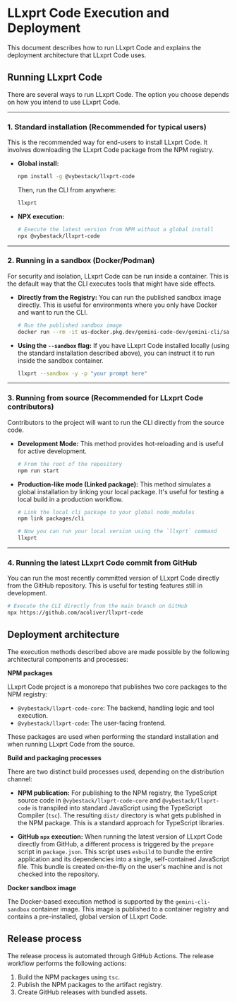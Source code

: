 # LLxprt Code Execution and Deployment

This document describes how to run LLxprt Code and explains the deployment architecture that LLxprt Code uses.

## Running LLxprt Code

There are several ways to run LLxprt Code. The option you choose depends on how you intend to use LLxprt Code.

---

### 1. Standard installation (Recommended for typical users)

This is the recommended way for end-users to install LLxprt Code. It involves downloading the LLxprt Code package from the NPM registry.

- **Global install:**

  ```bash
  npm install -g @vybestack/llxprt-code
  ```

  Then, run the CLI from anywhere:

  ```bash
  llxprt
  ```

- **NPX execution:**

  ```bash
  # Execute the latest version from NPM without a global install
  npx @vybestack/llxprt-code
  ```

---

### 2. Running in a sandbox (Docker/Podman)

For security and isolation, LLxprt Code can be run inside a container. This is the default way that the CLI executes tools that might have side effects.

- **Directly from the Registry:**
  You can run the published sandbox image directly. This is useful for environments where you only have Docker and want to run the CLI.
  ```bash
  # Run the published sandbox image
  docker run --rm -it us-docker.pkg.dev/gemini-code-dev/gemini-cli/sandbox:0.1.1
  ```
- **Using the `--sandbox` flag:**
  If you have LLxprt Code installed locally (using the standard installation described above), you can instruct it to run inside the sandbox container.
  ```bash
  llxprt --sandbox -y -p "your prompt here"
  ```

---

### 3. Running from source (Recommended for LLxprt Code contributors)

Contributors to the project will want to run the CLI directly from the source code.

- **Development Mode:**
  This method provides hot-reloading and is useful for active development.
  ```bash
  # From the root of the repository
  npm run start
  ```
- **Production-like mode (Linked package):**
  This method simulates a global installation by linking your local package. It's useful for testing a local build in a production workflow.

  ```bash
  # Link the local cli package to your global node_modules
  npm link packages/cli

  # Now you can run your local version using the `llxprt` command
  llxprt
  ```

---

### 4. Running the latest LLxprt Code commit from GitHub

You can run the most recently committed version of LLxprt Code directly from the GitHub repository. This is useful for testing features still in development.

```bash
# Execute the CLI directly from the main branch on GitHub
npx https://github.com/acoliver/llxprt-code
```

## Deployment architecture

The execution methods described above are made possible by the following architectural components and processes:

**NPM packages**

LLxprt Code project is a monorepo that publishes two core packages to the NPM registry:

- `@vybestack/llxprt-code-core`: The backend, handling logic and tool execution.
- `@vybestack/llxprt-code`: The user-facing frontend.

These packages are used when performing the standard installation and when running LLxprt Code from the source.

**Build and packaging processes**

There are two distinct build processes used, depending on the distribution channel:

- **NPM publication:** For publishing to the NPM registry, the TypeScript source code in `@vybestack/llxprt-code-core` and `@vybestack/llxprt-code` is transpiled into standard JavaScript using the TypeScript Compiler (`tsc`). The resulting `dist/` directory is what gets published in the NPM package. This is a standard approach for TypeScript libraries.

- **GitHub `npx` execution:** When running the latest version of LLxprt Code directly from GitHub, a different process is triggered by the `prepare` script in `package.json`. This script uses `esbuild` to bundle the entire application and its dependencies into a single, self-contained JavaScript file. This bundle is created on-the-fly on the user's machine and is not checked into the repository.

**Docker sandbox image**

The Docker-based execution method is supported by the `gemini-cli-sandbox` container image. This image is published to a container registry and contains a pre-installed, global version of LLxprt Code.

## Release process

The release process is automated through GitHub Actions. The release workflow performs the following actions:

1.  Build the NPM packages using `tsc`.
2.  Publish the NPM packages to the artifact registry.
3.  Create GitHub releases with bundled assets.
